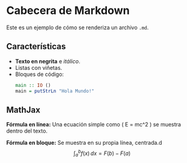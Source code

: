 # Cabecera de Markdown

Este es un ejemplo de cómo se renderiza un archivo `.md`.

## Características

*   **Texto en negrita** e *itálico*.
*   Listas con viñetas.
*   Bloques de código:
    ```haskell
    main :: IO ()
    main = putStrLn "Hola Mundo!"
    ```

## MathJax

**Fórmula en línea:**
Una ecuación simple como \( E = mc^2 \) se muestra dentro del texto.

**Fórmula en bloque:**
Se muestra en su propia línea, centrada.d
$$ \int_a^b f(x) \, dx = F(b) - F(a) $$

